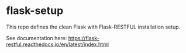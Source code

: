# flask-setup

This repo defines the clean Flask with Flask-RESTFUL installation setup.

See documentation here:
https://flask-restful.readthedocs.io/en/latest/index.html
